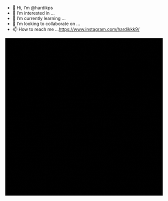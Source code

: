 - 👋 Hi, I’m @hardikps
- 👀 I’m interested in ...
- 🌱 I’m currently learning ...
- 💞️ I’m looking to collaborate on ...
- 📫 How to reach me ...https://www.instagram.com/hardikkk9/

<!---
hardikps/hardikps is a ✨ special ✨ repository because its `README.md` (this file) appears on your GitHub profile.
You can click the Preview link to take a look at your changes.
--->
![grab-landing-page](https://github.com/hardikps/hardikps/blob/f48fa33745ef59d98742f89a691880eec65b9480/welcome.gif)
